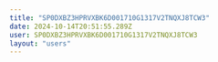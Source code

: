```yaml
---
title: "SP0DXBZ3HPRVXBK6D001710G1317V2TNQXJ8TCW3"
date: 2024-10-14T20:51:55.289Z
user: SP0DXBZ3HPRVXBK6D001710G1317V2TNQXJ8TCW3
layout: "users"
---
```

    